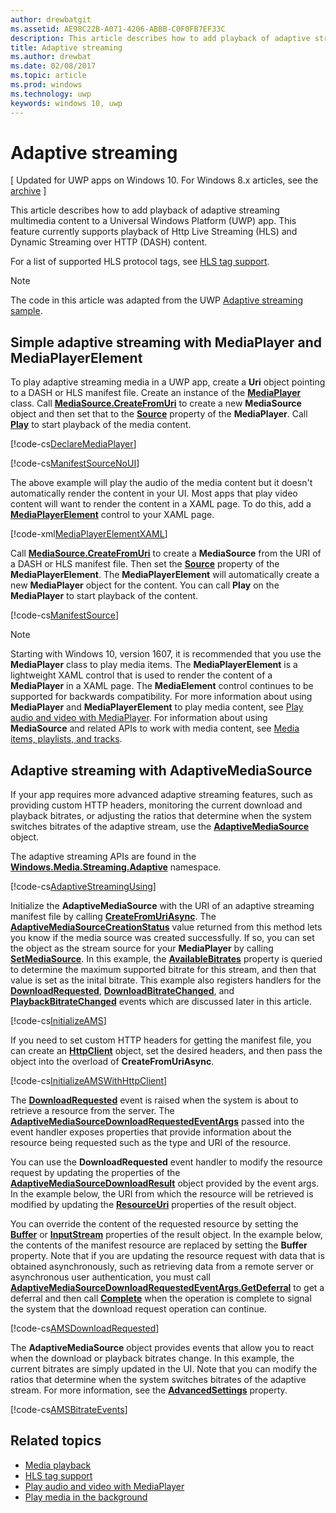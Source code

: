 ---author: drewbatgitms.assetid: AE98C22B-A071-4206-ABBB-C0F0FB7EF33Cdescription: This article describes how to add playback of adaptive streaming multimedia content to a Universal Windows Platform (UWP) app. This feature currently supports playback of Http Live Streaming (HLS) and Dynamic Streaming over HTTP (DASH) content.title: Adaptive streamingms.author: drewbatms.date: 02/08/2017ms.topic: articlems.prod: windowsms.technology: uwpkeywords: windows 10, uwp---# Adaptive streaming\[ Updated for UWP apps on Windows 10. For Windows 8.x articles, see the [archive](http://go.microsoft.com/fwlink/p/?linkid=619132) \]This article describes how to add playback of adaptive streaming multimedia content to a Universal Windows Platform (UWP) app. This feature currently supports playback of Http Live Streaming (HLS) and Dynamic Streaming over HTTP (DASH) content.For a list of supported HLS protocol tags, see [HLS tag support](hls-tag-support.md). > [!NOTE] > The code in this article was adapted from the UWP [Adaptive streaming sample](https://github.com/Microsoft/Windows-universal-samples/tree/dev/Samples/AdaptiveStreaming).## Simple adaptive streaming with MediaPlayer and MediaPlayerElementTo play adaptive streaming media in a UWP app, create a **Uri** object pointing to a DASH or HLS manifest file. Create an instance of the [**MediaPlayer**](https://msdn.microsoft.com/library/windows/apps/Windows.Media.Playback.MediaPlayer) class. Call [**MediaSource.CreateFromUri**](https://msdn.microsoft.com/library/windows/apps/dn930912) to create a new **MediaSource** object and then set that to the [**Source**](https://msdn.microsoft.com/library/windows/apps/Windows.Media.Playback.MediaPlayer.Source) property of the **MediaPlayer**. Call [**Play**](https://msdn.microsoft.com/library/windows/apps/Windows.Media.Playback.MediaPlayer.Play) to start playback of the media content.[!code-cs[DeclareMediaPlayer](./code/AdaptiveStreaming_RS1/cs/MainPage.xaml.cs#SnippetDeclareMediaPlayer)][!code-cs[ManifestSourceNoUI](./code/AdaptiveStreaming_RS1/cs/MainPage.xaml.cs#SnippetManifestSourceNoUI)]The above example will play the audio of the media content but it doesn't automatically render the content in your UI. Most apps that play video content will want to render the content in a XAML page.  To do this, add a [**MediaPlayerElement**](https://msdn.microsoft.com/library/windows/apps/Windows.UI.Xaml.Controls.MediaPlayerElement) control to your XAML page.[!code-xml[MediaPlayerElementXAML](./code/AdaptiveStreaming_RS1/cs/MainPage.xaml#SnippetMediaPlayerElementXAML)]Call [**MediaSource.CreateFromUri**](https://msdn.microsoft.com/library/windows/apps/dn930912) to create a **MediaSource** from the URI of a DASH or HLS manifest file. Then set the [**Source**](https://msdn.microsoft.com/library/windows/apps/br227420) property of the **MediaPlayerElement**. The **MediaPlayerElement** will automatically create a new **MediaPlayer** object for the content. You can call **Play** on the **MediaPlayer** to start playback of the content.[!code-cs[ManifestSource](./code/AdaptiveStreaming_RS1/cs/MainPage.xaml.cs#SnippetManifestSource)]> [!NOTE] > Starting with Windows 10, version 1607, it is recommended that you use the **MediaPlayer** class to play media items. The **MediaPlayerElement** is a lightweight XAML control that is used to render the content of a **MediaPlayer** in a XAML page. The **MediaElement** control continues to be supported for backwards compatibility. For more information about using **MediaPlayer** and **MediaPlayerElement** to play media content, see [Play audio and video with MediaPlayer](play-audio-and-video-with-mediaplayer.md). For information about using **MediaSource** and related APIs to work with media content, see [Media items, playlists, and tracks](media-playback-with-mediasource.md).## Adaptive streaming with AdaptiveMediaSourceIf your app requires more advanced adaptive streaming features, such as providing custom HTTP headers, monitoring the current download and playback bitrates, or adjusting the ratios that determine when the system switches bitrates of the adaptive stream, use the [**AdaptiveMediaSource**](https://msdn.microsoft.com/library/windows/apps/dn946912) object.The adaptive streaming APIs are found in the [**Windows.Media.Streaming.Adaptive**](https://msdn.microsoft.com/library/windows/apps/dn931279) namespace.[!code-cs[AdaptiveStreamingUsing](./code/AdaptiveStreaming_RS1/cs/MainPage.xaml.cs#SnippetAdaptiveStreamingUsing)]Initialize the **AdaptiveMediaSource** with the URI of an adaptive streaming manifest file by calling [**CreateFromUriAsync**](https://msdn.microsoft.com/library/windows/apps/dn931261). The [**AdaptiveMediaSourceCreationStatus**](https://msdn.microsoft.com/library/windows/apps/dn946917) value returned from this method lets you know if the media source was created successfully. If so, you can set the object as the stream source for your **MediaPlayer** by calling [**SetMediaSource**](https://msdn.microsoft.com/library/windows/apps/dn652653). In this example, the [**AvailableBitrates**](https://msdn.microsoft.com/library/windows/apps/dn931257) property is queried to determine the maximum supported bitrate for this stream, and then that value is set as the inital bitrate. This example also registers handlers for the [**DownloadRequested**](https://msdn.microsoft.com/library/windows/apps/dn931272), [**DownloadBitrateChanged**](https://msdn.microsoft.com/library/windows/apps/dn931269), and [**PlaybackBitrateChanged**](https://msdn.microsoft.com/library/windows/apps/dn931278) events which are discussed later in this article.[!code-cs[InitializeAMS](./code/AdaptiveStreaming_RS1/cs/MainPage.xaml.cs#SnippetInitializeAMS)]If you need to set custom HTTP headers for getting the manifest file, you can create an [**HttpClient**](https://msdn.microsoft.com/library/windows/apps/dn298639) object, set the desired headers, and then pass the object into the overload of **CreateFromUriAsync**.[!code-cs[InitializeAMSWithHttpClient](./code/AdaptiveStreaming_RS1/cs/MainPage.xaml.cs#SnippetInitializeAMSWithHttpClient)]The [**DownloadRequested**](https://msdn.microsoft.com/library/windows/apps/dn931272) event is raised when the system is about to retrieve a resource from the server. The [**AdaptiveMediaSourceDownloadRequestedEventArgs**](https://msdn.microsoft.com/library/windows/apps/dn946935) passed into the event handler exposes properties that provide information about the resource being requested such as the type and URI of the resource.You can use the **DownloadRequested** event handler to modify the resource request by updating the properties of the [**AdaptiveMediaSourceDownloadResult**](https://msdn.microsoft.com/library/windows/apps/dn946942) object provided by the event args. In the example below, the URI from which the resource will be retrieved is modified by updating the [**ResourceUri**](https://msdn.microsoft.com/library/windows/apps/dn931250) properties of the result object.You can override the content of the requested resource by setting the [**Buffer**](https://msdn.microsoft.com/library/windows/apps/dn946943) or [**InputStream**](https://msdn.microsoft.com/library/windows/apps/dn931249) properties of the result object. In the example below, the contents of the manifest resource are replaced by setting the **Buffer** property. Note that if you are updating the resource request with data that is obtained asynchronously, such as retrieving data from a remote server or asynchronous user authentication, you must call [**AdaptiveMediaSourceDownloadRequestedEventArgs.GetDeferral**](https://msdn.microsoft.com/library/windows/apps/dn946936) to get a deferral and then call [**Complete**](https://msdn.microsoft.com/library/windows/apps/dn946934) when the operation is complete to signal the system that the download request operation can continue.[!code-cs[AMSDownloadRequested](./code/AdaptiveStreaming_RS1/cs/MainPage.xaml.cs#SnippetAMSDownloadRequested)]The **AdaptiveMediaSource** object provides events that allow you to react when the download or playback bitrates change. In this example, the current bitrates are simply updated in the UI. Note that you can modify the ratios that determine when the system switches bitrates of the adaptive stream. For more information, see the [**AdvancedSettings**](https://msdn.microsoft.com/library/windows/apps/mt628697) property.[!code-cs[AMSBitrateEvents](./code/AdaptiveStreaming_RS1/cs/MainPage.xaml.cs#SnippetAMSBitrateEvents)]## Related topics* [Media playback](media-playback.md)* [HLS tag support](hls-tag-support.md) * [Play audio and video with MediaPlayer](play-audio-and-video-with-mediaplayer.md)* [Play media in the background](background-audio.md) 